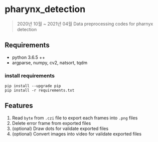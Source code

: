 # pharynx_detection

> 2020년 10월 ~ 2021년 04월
> Data preprocessing codes for pharnyx detection

## Requirements

- python 3.6.5 ++
- argparse, numpy, cv2, natsort, tqdm

### install requirements

```
pip install --upgrade pip
pip install -r requirements.txt
```

## Features

1. Read `byte` from `.czi` file to export each frames into `.png` files
2. Delete error frame from exported files
3. (optional) Draw dots for validate exported files
4. (optional) Convert images into video for validate exported files
